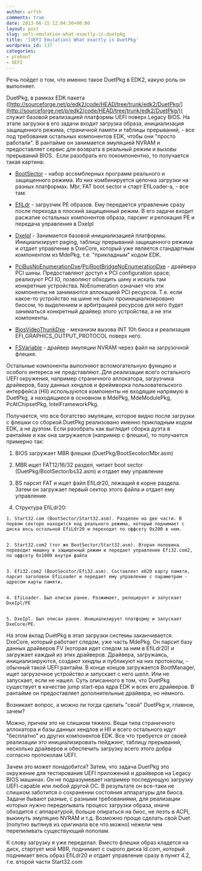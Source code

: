 ```yaml
---
author: wrfsh
comments: true
date: 2013-06-15 12:04:50+00:00
layout: post
slug: uefi-emulation-what-exactly-is-duetpkg
title: '[UEFI Emulation] What exactly is DuetPkg'
wordpress_id: 137
categories:
- preboot
- UEFI
---
```


Речь пойдет о том, что именно такое DuetPkg в EDK2, какую роль он выполняет.

DuetPkg, в рамках EDK пакета ([http://sourceforge.net/p/edk2/code/HEAD/tree/trunk/edk2/DuetPkg/](http://sourceforge.net/p/edk2/code/HEAD/tree/trunk/edk2/DuetPkg/)) служит базовой реализацией платформы UEFI поверх Legacy BIOS. На этапе загрузки в его задачи входит загрузка образа, инициализация защищенного режима, страничной памяти и таблицы прерываний, - все под требования остальных компонентов EDK, чтобы они "просто работали". В рантайме он занимается эмуляцией NVRAM и предоставляет сервис для возврата в реальный режим и вызовы прерываний BIOS.  Если разобрать его покомпонентно, то получается такая картина:



	
  * [BootSector](http://sourceforge.net/p/edk2/code/HEAD/tree/trunk/edk2/DuetPkg/BootSector) - набор ассемблерных программ реального и защищенного режима. Из них комбинируется цепочка загрузки на разных платформах. Mbr, FAT boot sector и старт EfiLoader-а, - все там.

	
  * [EfiLdr](http://sourceforge.net/p/edk2/code/HEAD/tree/trunk/edk2/DuetPkg/EfiLdr) - загрузчик PE образов. Ему передается управление сразу после перехода в плоский защищенный режим. В его задачи входит расжатие остальных компонентов образа, парсинг и релокация PE и передача управления в DxeIpl

	
  * [DxeIpl](http://sourceforge.net/p/edk2/code/HEAD/tree/trunk/edk2/DuetPkg/DxeIpl) - Занимается базовой инициализацией платформы. Инициализирует paging, таблицу прерываний защищенного режима и отдает управление в DxeCore, который уже является стандартным компонентом из MdePkg, т.е. "прикладным" кодом EDK.

	
  * [PciBusNoEnumerationDxe](http://sourceforge.net/p/edk2/code/HEAD/tree/trunk/edk2/DuetPkg/PciBusNoEnumerationDxe)/[PciRootBridgeNoEnumerationDxe](http://sourceforge.net/p/edk2/code/HEAD/tree/trunk/edk2/DuetPkg/PciRootBridgeNoEnumerationDxe) - драйвера PCI шины. Предоставляют доступ к PCI configuration space, реализуют PCI IO, позволяют обходить шину и искать там конкретные устройства. NoEnumeration означает что эти компоненты не занимаются аллокацией PCI ресурсов. Т.е. если какое-то устройство на шине не было проинициализировано биосом, то выделением и арбитрацией ресурсов для него будет заниматься конкретный драйвер этого устройства, а не эти компоненты.

	
  * [BiosVideoThunkDxe](http://sourceforge.net/p/edk2/code/HEAD/tree/trunk/edk2/DuetPkg/BiosVideoThunkDxe) - механизм вызова INT 10h биоса и реализация EFI_GRAPHICS_OUTPUT_PROTOCOL поверх него.

	
  * [FSVariable](http://sourceforge.net/p/edk2/code/HEAD/tree/trunk/edk2/DuetPkg/FSVariable) - драйвер эмуляции NVRAM через файл на загрузочной флешке.


Остальные компоненты выполняют вспомогательную функцию и особого интереса не представляют. Для реализации всего остального UEFI окружения, например страничного аллокатора, загрузчика драйверов, базу данных хендлов и фреймворка пользовательского интерфейса (HII) используются компоненты не входящие напрямую в DuetPkg, а находящиеся в основном в MdePkg, MdeModulePkg, PcAtChipsetPkg, IntelFrameworkPkg.

Получается, что все богатство эмуляции, которое видно после загрузки с флешки со сборкой DuetPkg реализовано именно прикладным кодом EDK, а не дуэтом. Если разобрать как выглядит сборка дуэта в рантайме и как она загружается (например с флешки), то получается примерно так:

	
  1. BIOS загружает MBR флешки (DuetPkg/BootSecotor/Mbr.asm)

	
  2. MBR ищет FAT12/16/32 раздел, читает boot sector (DuetPkg/BootSector/bs32.asm) и отдает ему управление

	
  3. BS парсит FAT и ищет файл EfiLdr20, лежащий в корне раздела. Затем он загружает первый сектор этого файла и отдает ему управление.

	
  4. Структура EfiLdr20:

	
    1. Start32.com (BootSector/Start32.asm). Разделен на две части. В первом секторе находится код реального режима, который поднимает с диска весь остальной EfiLdr20 и переходит по оффсету 0x200 в нем.

	
    2. Start32.com2 (тот же BootSector/Start32.asm). Вторая половина переводит машину в защищенный режим и передает управление Efi32.com2, по оффсету 0x1000 внутри файла

	
    3. Efi32.com2 (BootSecotor/Efi32.asm). Составляет e820 карту памяти, парсит заголовок EfiLoader и передает ему управление с параметром - адресом карты памяти.

	
    4. EfiLoader. Был описан ранее. Разжимает, релоцирует и запускает DxeIpl/PE

	
    5. DxeIpl. Был описан ранее. Инициализирует платформу и запускает DxeCore/PE.





На этом вклад DuetPkg в этап загрузки системы заканчивается. DxeCore, который работает следом, уже часть MdePkg. Он парсит базу данных драйверов FV (которая идет следом за ним в EfiLdr20) и загружает каждый из этих драйверов. Драйвера, загружаясь, инициализируются, создают хендлы и публикуют на них протоколы, - обычный такой UEFI рантайм. В конце концов загружается BootManager, ищет загрузочное устройство и запускает с него шелл. Или не запускает, если не нашел. Суть описанного в том, что DuetPkg существует в качестве jump start-ера ядра EDK и всех его драйверов. В рантайме он предоставляет дополнительные драйвера, но немного.

Возникает вопрос, а можно ли тогда сделать "свой" DuetPkg и, главное, зачем?

Можно, причем это не слишком тяжело. Вещи типа страничного аллокатора и базы данных хендлов и HII и всего остального идут "бесплатно" из других компонентов EDK. Все что требуется от своей реализации это инициализировать пейджинг, таблицу прерываний, несколько драйверов и обеспечить загрузку всего этого добра согласно протоколам UEFI.

Зачем это может понадобится? Затем, что задача DuetPkg это окружение для тестирования UEFI приложений и драйверов на Legacy BIOS машинах. Он не подразумевает например последующую загрузку UEFI-capable или любой другой ОС. В результате он все-таки не слишком заботится о сохранении состояния аппаратуры для биоса. Задачи бывают разные, с разными требованиями, для реализации которых нужно переделывать процесс загрузки образа, иначе обходится с аппаратурой, больше опираться на биос, не лезть в ACPI, выкинуть эмуляцию NVRAM и т.д. Возможно проще сделать свой Duet (попутно вытянув из оригинала все что можно) нежели чем перепиливать существующий пополам.

К слову загрузку я уже переделал. Вместо флешки образ кладется на диск, стартует мой MBR, поднимает с сырого диска ld.com, который поднимает весь образ EfiLdr20 и отдает управление сразу в пункт 4.2, т.е. второй части Start32.com
